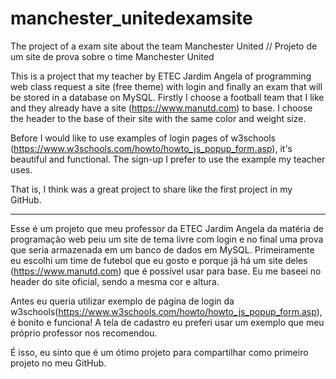 # manchester_unitedexamsite
The project of a exam site about the team Manchester United // Projeto de um site de prova sobre o time Manchester United

This is a project that my teacher by ETEC Jardim Angela of programming web class request a site (free theme) with login and finally an exam that will be stored in a database on MySQL. Firstly I choose a football team that I like and they already have a site (https://www.manutd.com) to base. I choose the header to the base of their site with the same color and weight size.

Before I would like to use examples of login pages of w3schools (https://www.w3schools.com/howto/howto_js_popup_form.asp), it's beautiful and functional. The sign-up I prefer to use the example my teacher uses.

That is, I think was a great project to share like the first project in my GitHub.

-----------------------------------------------------------------------------------------------------------------------------------------------------------------------------------

Esse é um projeto que meu professor da ETEC Jardim Angela da matéria de programação web peiu um site de tema livre com login e no final uma prova que seria armazenada em um banco de dados em MySQL. Primeiramente eu escolhi um time de futebol que eu gosto e porque já há um site deles (https://www.manutd.com) que é possível usar para base. Eu me baseei no header do site oficial, sendo a mesma cor e altura. 

Antes eu queria utilizar exemplo de página de login da w3schools(https://www.w3schools.com/howto/howto_js_popup_form.asp), é bonito e funciona! A tela de cadastro eu preferi usar um exemplo que meu próprio professor nos recomendou.

É isso, eu sinto que é um ótimo projeto para compartilhar como primeiro projeto no meu GitHub.
